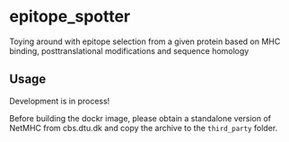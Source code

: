 # epitope_spotter
  
Toying around with epitope selection from a given protein based on MHC binding, posttranslational modifications and sequence homology

## Usage

Development is in process!

Before building the dockr image, please obtain a standalone version of NetMHC from cbs.dtu.dk and copy the archive to the `third_party` folder.
